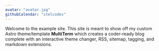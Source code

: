 ```yaml
---
avatar: "avatar.jpg"
githubCalendar: "stelcodes"
---
```

Welcome to the example site. This site is meant to show off my custom Astro theme/template **MultiTerm** which creates a coder-ready blog complete with an interactive theme changer, RSS, sitemap, tagging, and markdown extensions.
